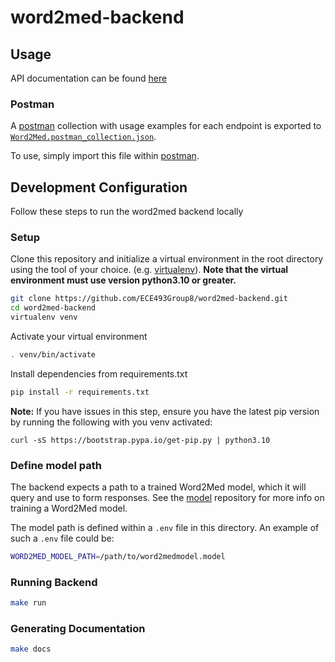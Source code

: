 # word2med-backend

## Usage

API documentation can be found [here](https://ece493group8.github.io/word2med-backend/)

### Postman

A [postman](https://www.postman.com/) collection with usage examples for each endpoint is exported to [`Word2Med.postman_collection.json`](./Word2Med.postman_collection.json).

To use, simply import this file within [postman](https://www.postman.com/).

## Development Configuration

Follow these steps to run the word2med backend locally

### Setup

Clone this repository and initialize a virtual environment in the root directory using the tool of your choice. (e.g. [virtualenv](https://virtualenv.pypa.io/en/latest/)). **Note that the virtual environment must use version python3.10 or greater.**

```bash
git clone https://github.com/ECE493Group8/word2med-backend.git
cd word2med-backend
virtualenv venv
```

Activate your virtual environment

```bash
. venv/bin/activate
```

Install dependencies from requirements.txt

```bash
pip install -r requirements.txt
```

**Note:** If you have issues in this step, ensure you have the latest pip version by running the following with you venv activated:

```
curl -sS https://bootstrap.pypa.io/get-pip.py | python3.10
```

### Define model path

The backend expects a path to a trained Word2Med model, which it will query and use to form responses. See the [model](https://github.com/ECE493Group8/model) repository for more info on training a Word2Med model.

The model path is defined within a `.env` file in this directory. An example of such a `.env` file could be:

```sh
WORD2MED_MODEL_PATH=/path/to/word2medmodel.model
```

### Running Backend

```bash
make run
```

### Generating Documentation

```bash
make docs
```
